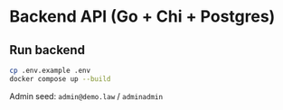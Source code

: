 # Backend API (Go + Chi + Postgres)

## Run backend
```bash
cp .env.example .env
docker compose up --build
```
Admin seed: `admin@demo.law` / `adminadmin`

